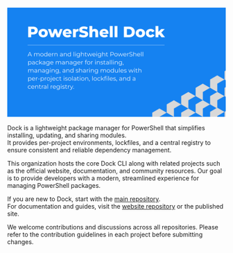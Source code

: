 ![PowerShell Dock](../assets/dock-banner.png)

Dock is a lightweight package manager for PowerShell that simplifies installing, updating, and sharing modules.  
It provides per-project environments, lockfiles, and a central registry to ensure consistent and reliable dependency management.

This organization hosts the core Dock CLI along with related projects such as the official website, documentation, and community resources. Our goal is to provide developers with a modern, streamlined experience for managing PowerShell packages.

If you are new to Dock, start with the [main repository](https://github.com/powershell-dock/powershell-dock).  
For documentation and guides, visit the [website repository](https://github.com/powershell-dock/powershell-dock-website) or the published site.

We welcome contributions and discussions across all repositories. Please refer to the contribution guidelines in each project before submitting changes.
